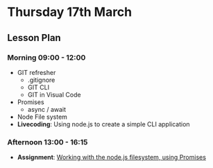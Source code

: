 # Thursday 17th March

## Lesson Plan

### Morning 09:00 - 12:00

+ GIT refresher
  + .gitignore
  + GIT CLI
  + GIT in Visual Code
+ Promises
  + async / await
+ Node File system
+ **Livecoding**: Using node.js to create a simple CLI application

### Afternoon 13:00 - 16:15

+ **Assignment**: [Working with the node.js filesystem, using Promises](https://github.com/FrancoSpeziali/node-file-system-promises)
